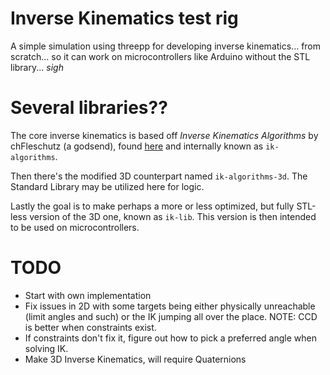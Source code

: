 # Inverse Kinematics test rig

A simple simulation using threepp for developing inverse kinematics... from scratch... so it can work on microcontrollers like Arduino without the STL library... *sigh*

# Several libraries??
The core inverse kinematics is based off *Inverse Kinematics Algorithms* by chFleschutz (a godsend), found [here](https://github.com/chFleschutz/inverse-kinematics-algorithms) and internally known as `ik-algorithms`.

Then there's the modified 3D counterpart named `ik-algorithms-3d`. The Standard Library may be utilized here for logic. 

Lastly the goal is to make perhaps a more or less optimized, but fully STL-less version of the 3D one, known as `ik-lib`. This version is then intended to be used on microcontrollers.

# TODO
- Start with own implementation
- Fix issues in 2D with some targets being either physically unreachable (limit angles and such) or the IK jumping all over the place. NOTE: CCD is better when constraints exist.
- If constraints don't fix it, figure out how to pick a preferred angle when solving IK.
- Make 3D Inverse Kinematics, will require Quaternions
